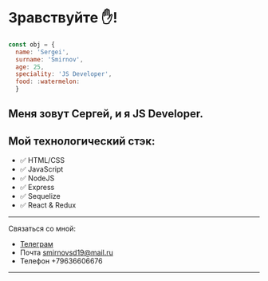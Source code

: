 # **Зравствуйте** :hand:! 
```javascript
const obj = {
  name: 'Sergei', 
  surname: 'Smirnov',
  age: 25,
  speciality: 'JS Developer',
  food: :watermelon:
  }
```

## Меня зовут Сергей, и я JS Developer.

## **Мой технологический стэк**:

+ :white_check_mark: HTML/CSS
+ :white_check_mark: JavaScript
+ :white_check_mark: NodeJS
+ :white_check_mark: Express
+ :white_check_mark: Sequelize
+ :white_check_mark: React & Redux
___

Cвязаться со мной:

+ [Телеграм](https://t.me/Flyinthespace)
+ Почта smirnovsd19@mail.ru
+ Телефон +79636606676

___
